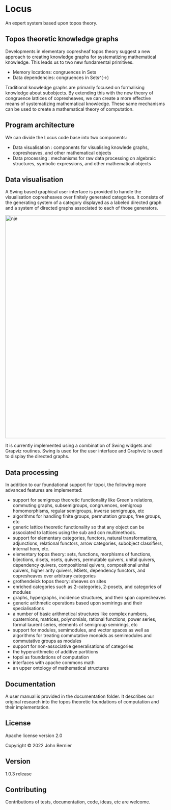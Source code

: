 # Locus
An expert system based upon topos theory.

## Topos theoretic knowledge graphs
Developments in elementary copresheaf topos theory suggest a new approach to creating knowledge graphs for systematizing mathematical knowledge. This leads us to two new fundamental primitives.

- Memory locations: congruences in Sets
- Data dependencies: congruences in Sets^(->)

Traditional knowledge graphs are primarily focused on formalising knowledge about subobjects. By extending this with the new theory of congruence lattices of copresheaves, we can create a more effective means of systematizing mathematical knowledge. These same mechanisms can be used to create a mathematical theory of computation.

## Program architecture
We can divide the Locus code base into two components:

* Data visualisation : components for visualising knowlede graphs, copresheaves, and other mathematical objects
* Data processing : mechanisms for raw data processing on algebraic structures, symbolic expressions, and other mathematical objects

## Data visualisation
A Swing based graphical user interface is provided to handle the visualisation copresheaves over finitely generated categories. It consists of the generating system of a category displayed as a labeled directed graph and a system of directed graphs associated to each of those generators.

<img width="700" alt="nje" src="https://i.ibb.co/jVFZmV4/Copresheaf-viewer.png">

It is currently implemented using a combination of Swing widgets and Grapviz routines. Swing is used for the user interface and Graphviz is used to display the directed graphs. 

## Data processing
In addition to our foundational support for topoi, the following more advanced features are implemented:

* support for semigroup theoretic functionality like Green's relations, commuting graphs, subsemigroups, congruences, semigroup homomorphisms, regular semigroups, inverse semigroups, etc
* algorithms for handling finite groups, permutation groups, free groups, etc
* generic lattice theoretic functionality so that any object can be associated to lattices using the sub and con multimethods.
* support for elementary categories, functors, natural transformations, adjunctions, relational functors, arrow categories, subobject classifiers, internal hom, etc.
* elementary topos theory: sets, functions, morphisms of functions, bijections, disets, nsets, quivers, permutable quivers, unital quivers, dependency quivers, compositional quivers, compositional unital quivers, higher arity quivers, MSets, dependency functors, and copresheaves over arbitrary categories
* grothendeick topos theory: sheaves on sites 
* enriched categories such as 2-categories, 2-posets, and categories of modules
* graphs, hypergraphs, incidence structures, and their span copresheaves
* generic arithmetic operations based upon semirings and their specialisations
* a number of basic arithmetical structures like complex numbers, quaternions, matrices, polynomials, rational functions, power series, formal laurent series, elements of semigroup semirings, etc
* support for modules, semimodules, and vector spaces as well as algorithms for treating commutative monoids as semimodules and commutative groups as modules
* support for non-associative generalisations of categories
* the hyperarithmetic of additive partitions
* topoi as foundations of computation
* interfaces with apache commons math 
* an upper ontology of mathematical structures

## Documentation 
A user manual is provided in the documentation folder. It describes our original research into the topos theoretic foundations of computation and their implementation.

## License
Apache license version 2.0

Copyright © 2022 John Bernier

## Version
1.0.3 release

## Contributing
Contributions of tests, documentation, code, ideas, etc are welcome.
